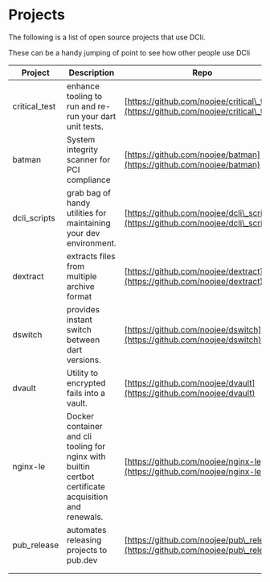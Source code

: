 # Projects

The following is a list of open source projects that use DCli.

These can be a handy jumping of point to see how other people use DCli

| Project        | Description                                                                                           | Repo                                                                                 |
| -------------- | ----------------------------------------------------------------------------------------------------- | ------------------------------------------------------------------------------------ |
| critical\_test | enhance tooling to run and re-run your dart unit tests.                                               | [https://github.com/noojee/critical\_test](https://github.com/noojee/critical\_test) |
| batman         | System integrity scanner for PCI compliance                                                           | [https://github.com/noojee/batman](https://github.com/noojee/batman)                 |
| dcli\_scripts  | grab bag of handy utilities for maintaining your dev environment.                                     | [https://github.com/noojee/dcli\_scripts](https://github.com/noojee/dcli\_scripts)   |
| dextract       | extracts files from multiple archive format                                                           | [https://github.com/noojee/dextract](https://github.com/noojee/dextract)             |
| dswitch        | provides instant switch between dart versions.                                                        | [https://github.com/noojee/dswitch](https://github.com/noojee/dswitch)               |
| dvault         | Utility to encrypted fails into a vault.                                                              | [https://github.com/noojee/dvault](https://github.com/noojee/dvault)                 |
| nginx-le       | Docker container and cli tooling for nginx with builtin certbot certificate acquisition and renewals. | [https://github.com/noojee/nginx-le](https://github.com/noojee/nginx-le)             |
| pub\_release   | automates releasing projects to pub.dev                                                               | [https://github.com/noojee/pub\_release](https://github.com/noojee/pub\_release)     |
|                |                                                                                                       |                                                                                      |
|                |                                                                                                       |                                                                                      |
